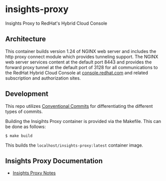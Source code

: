 # insights-proxy
Insights Proxy to RedHat's Hybrid Cloud Console


## Architecture

This container builds version 1.24 of NGINX web server and includes the http proxy connect module which provides tunneling support. The NGINX web server services content at the default port 8443 and provides the forward proxy tunnel at the default port of 3128 for all communications to the RedHat Hybrid Cloud Console at [console.redhat.com](console.redhat.com) and related subscription and authorization sites.

## Development

This repo utilizes [Conventional Commits](https://www.conventionalcommits.org/en/v1.0.0/) for differentiating the different types of commits.

Building the Insigihts Proxy container is provided via the Makefile. This can be done as follows:

```
$ make build
```

This builds the `localhost/insights-proxy:latest` container image.

## Insights Proxy Documentation

- [Insights Proxy Notes](doc/notes.md)

